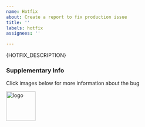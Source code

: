 ```yaml
---
name: Hotfix
about: Create a report to fix production issue
title: ''
labels: hotfix
assignees: ''

---
```


{HOTFIX_DESCRIPTION}

### Supplementary Info

Click images below for more information about the bug

<p>
  <a href="{RESOURCE_URL}">
    <img src="https://avatars0.githubusercontent.com/u/1536893?s=200&v=4" width=80 height=80 alt="logo">
  </a>
</p>
